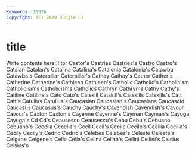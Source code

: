 ```yaml
---
Keywords: 15926
Copyright: (C) 2020 Junjie Li
---
```


# title

Write contents here!!!
tor 
Castor's 
Castries 
Castries's
Castro 
Castro's 
Catalan 
Catalan's 
Catalina 
Catalina's 
Catalonia 
Catalonia's 
Catawba 
Catawba's
Caterpillar 
Caterpillar's 
Cathay 
Cathay's 
Cather 
Cather's 
Catherine 
Catherine's 
Cathleen 
Cathleen's
Catholic 
Catholic's 
Catholicism 
Catholicism's 
Catholicisms 
Catholics 
Cathryn 
Cathryn's 
Cathy 
Cathy's
Catiline 
Catiline's 
Cato 
Cato's 
Catskill 
Catskill's 
Catskills 
Catskills's 
Catt 
Catt's
Catullus 
Catullus's 
Caucasian 
Caucasian's 
Caucasians 
Caucasoid 
Caucasus 
Caucasus's 
Cauchy 
Cauchy's
Cavendish 
Cavendish's 
Cavour 
Cavour's 
Caxton 
Caxton's 
Cayenne 
Cayenne's 
Cayman 
Cayman's
Cayuga 
Cayuga's 
Cd 
Cd's 
Ceausescu 
Ceausescu's 
Cebu 
Cebu's 
Cebuano 
Cebuano's
Cecelia 
Cecelia's 
Cecil 
Cecil's 
Cecile 
Cecile's 
Cecilia 
Cecilia's 
Cecily 
Cecily's
Cedric 
Cedric's 
Celebes 
Celebes's 
Celeste 
Celeste's 
Celgene 
Celgene's 
Celia 
Celia's
Celina 
Celina's 
Cellini 
Cellini's 
Celsius 
Celsius's 
